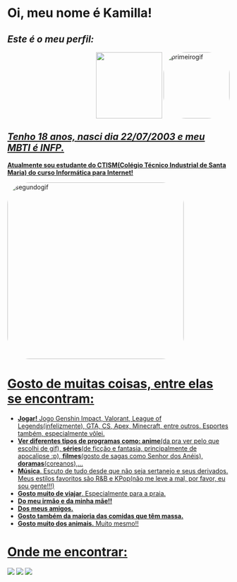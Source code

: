 # **Oi, meu nome é Kamilla!**
## *Este é o meu perfil:*  

 <img align="right" alt="primeirogif" height="150" style="border-radius:50px;" src="https://img.wattpad.com/0ac9a4feb0ba3c267c6df41432e05721e46929c8/68747470733a2f2f73332e616d617a6f6e6177732e636f6d2f776174747061642d6d656469612d736572766963652f53746f7279496d6167652f4f526576714e70687132747234513d3d2d313037303330353438362e313638313530343364343933323162663736323334383730393839352e676966">

<div align="right">
  <a href="https://github.com/KamillaStreb">
  <img height="150em" src="https://github-readme-stats.vercel.app/api?username=KamillaStreb&show_icons=true&theme=tokyonight&include_all_commits=true&count_private=true"/>
</div>

## *Tenho 18 anos, nasci dia 22/07/2003 e meu MBTI é INFP.*
**Atualmente sou estudante do CTISM(Colégio Técnico Industrial de Santa Maria) do curso Informática para Internet!**

<img align="center" alt="segundogif" height="400" style="border-radius:50px;" src="https://i.pinimg.com/originals/95/c3/00/95c300e53b7ae84ceead5a83bf310aa1.gif">

# **Gosto de muitas coisas, entre elas se encontram:**
- **Jogar!** Jogo Genshin Impact, Valorant, League of Legends(infelizmente), GTA, CS, Apex, Minecraft, entre outros. Esportes também, especialmente vôlei.
- **Ver diferentes tipos de programas como: anime**(da pra ver pelo que escolhi de gif), **séries**(de ficção e fantasia, principalmente de apocalipse :p), **filmes**(gosto de sagas como Senhor dos Anéis), **doramas**(coreanos),...
- **Música**. Escuto de tudo desde que não seja sertanejo e seus derivados. Meus estilos favoritos são R&B e KPop(não me leve a mal, por favor, eu sou gente!!!)
- **Gosto muito de viajar**. Especialmente para a praia.
- **Do meu irmão e da minha mãe!!**
- **Dos meus amigos.**
- **Gosto também da maioria das comidas que têm massa.**
- **Gosto muito dos animais.** Muito mesmo!!

# **Onde me encontrar:**
  <a href = "mailto:kamilla.streb@gmail.com"><img src="https://img.shields.io/badge/-Gmail-%23333?style=for-the-badge&logo=gmail&logoColor=white" target="_blank"></a>
  <a href="https://www.instagram.com/https_kamis/" target="_blank"><img src="https://img.shields.io/badge/-Instagram-%23E4405F?style=for-the-badge&logo=instagram&logoColor=white" target="_blank"></a>
  <a href = "https://mobile.twitter.com/https_kamis"><img src="https://img.shields.io/badge/Twitter-1DA1F2?style=for-the-badge&logo=twitter&logoColor=white" target="_blank"></a>
 
